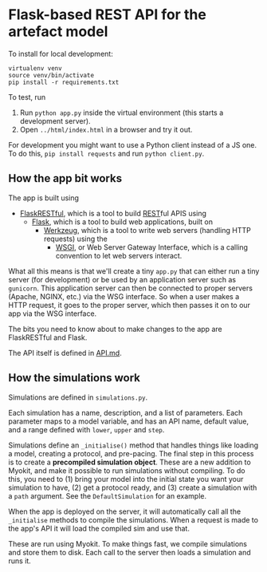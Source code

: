# Flask-based REST API for the artefact model

To install for local development:

```
virtualenv venv
source venv/bin/activate
pip install -r requirements.txt
```

To test, run 

1. Run `python app.py` inside the virtual environment (this starts a development server).
2. Open `../html/index.html` in a browser and try it out.

For development you might want to use a Python client instead of a JS one.
To do this, `pip install requests` and run `python client.py`.

## How the app bit works

The app is built using 

- [FlaskRESTful](https://flask-restful.readthedocs.io/en/latest/), which is a tool to build [REST](https://en.wikipedia.org/wiki/Representational_state_transfer)ful APIS using
  - [Flask](https://flask.palletsprojects.com/en/2.1.x/), which is a tool to build web applications, built on
    - [Werkzeug](https://palletsprojects.com/p/werkzeug/), which is a tool to write web servers (handling HTTP requests) using the
      - [WSGI](https://en.wikipedia.org/wiki/Web_Server_Gateway_Interface), or Web Server Gateway Interface, which is a calling convention to let web servers interact.
      
What all this means is that we'll create a tiny `app.py` that can either run a tiny server (for development) or be used by an application server such as `gunicorn`.
This application server can then be connected to proper servers (Apache, NGINX, etc.) via the WSG interface.
So when a user makes a HTTP request, it goes to the proper server, which then passes it on to our app via the WSG interface. 

The bits you need to know about to make changes to the app are FlaskRESTful and Flask.

The API itself is defined in [API.md](../API.md).

## How the simulations work

Simulations are defined in `simulations.py`.

Each simulation has a name, description, and a list of parameters.
Each parameter maps to a model variable, and has an API name, default value, and a range defined with `lower`, `upper` and `step`.

Simulations define an `_initialise()` method that handles things like loading a model, creating a protocol, and pre-pacing.
The final step in this process is to create a **precompiled simulation object**.
These are a new addition to Myokit, and make it possible to run simulations without compiling.
To do this, you need to (1) bring your model into the initial state you want your simulation to have, (2) get a protocol ready, and (3) create a simulation with a `path` argument.
See the `DefaultSimulation` for an example.

When the app is deployed on the server, it will automatically call all the `_initialise` methods to compile the simulations.
When a request is made to the app's API it will load the compiled sim and use that.


These are run using Myokit.
To make things fast, we compile simulations and store them to disk.
Each call to the server then loads a simulation and runs it.
